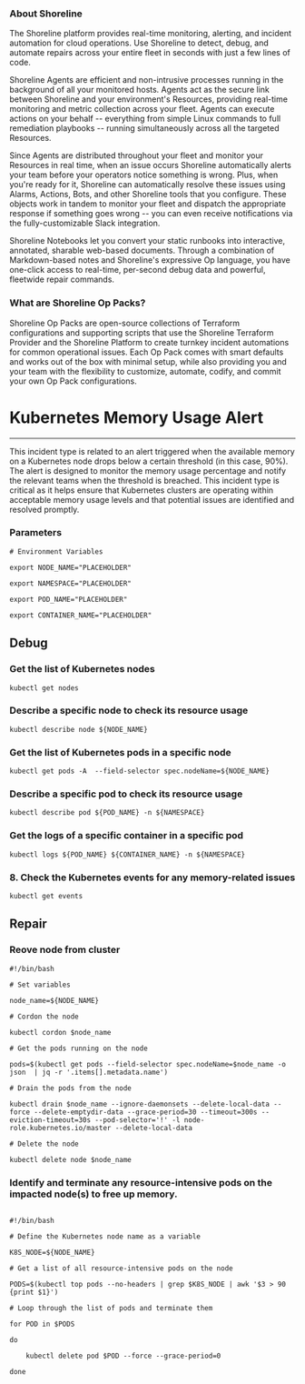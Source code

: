 
### About Shoreline
The Shoreline platform provides real-time monitoring, alerting, and incident automation for cloud operations. Use Shoreline to detect, debug, and automate repairs across your entire fleet in seconds with just a few lines of code.

Shoreline Agents are efficient and non-intrusive processes running in the background of all your monitored hosts. Agents act as the secure link between Shoreline and your environment's Resources, providing real-time monitoring and metric collection across your fleet. Agents can execute actions on your behalf -- everything from simple Linux commands to full remediation playbooks -- running simultaneously across all the targeted Resources.

Since Agents are distributed throughout your fleet and monitor your Resources in real time, when an issue occurs Shoreline automatically alerts your team before your operators notice something is wrong. Plus, when you're ready for it, Shoreline can automatically resolve these issues using Alarms, Actions, Bots, and other Shoreline tools that you configure. These objects work in tandem to monitor your fleet and dispatch the appropriate response if something goes wrong -- you can even receive notifications via the fully-customizable Slack integration.

Shoreline Notebooks let you convert your static runbooks into interactive, annotated, sharable web-based documents. Through a combination of Markdown-based notes and Shoreline's expressive Op language, you have one-click access to real-time, per-second debug data and powerful, fleetwide repair commands.

### What are Shoreline Op Packs?
Shoreline Op Packs are open-source collections of Terraform configurations and supporting scripts that use the Shoreline Terraform Provider and the Shoreline Platform to create turnkey incident automations for common operational issues. Each Op Pack comes with smart defaults and works out of the box with minimal setup, while also providing you and your team with the flexibility to customize, automate, codify, and commit your own Op Pack configurations.

# Kubernetes Memory Usage Alert
---

This incident type is related to an alert triggered when the available memory on a Kubernetes node drops below a certain threshold (in this case, 90%). The alert is designed to monitor the memory usage percentage and notify the relevant teams when the threshold is breached. This incident type is critical as it helps ensure that Kubernetes clusters are operating within acceptable memory usage levels and that potential issues are identified and resolved promptly.

### Parameters
```shell
# Environment Variables

export NODE_NAME="PLACEHOLDER"

export NAMESPACE="PLACEHOLDER"

export POD_NAME="PLACEHOLDER"

export CONTAINER_NAME="PLACEHOLDER"

```

## Debug

### Get the list of Kubernetes nodes
```shell
kubectl get nodes
```

### Describe a specific node to check its resource usage
```shell
kubectl describe node ${NODE_NAME}
```

### Get the list of Kubernetes pods in a specific node
```shell
kubectl get pods -A  --field-selector spec.nodeName=${NODE_NAME}
```

### Describe a specific pod to check its resource usage
```shell
kubectl describe pod ${POD_NAME} -n ${NAMESPACE}
```

### Get the logs of a specific container in a specific pod
```shell
kubectl logs ${POD_NAME} ${CONTAINER_NAME} -n ${NAMESPACE}
```

### 8. Check the Kubernetes events for any memory-related issues
```shell
kubectl get events
```

## Repair

### Reove node from cluster 
```shell
#!/bin/bash

# Set variables

node_name=${NODE_NAME}

# Cordon the node

kubectl cordon $node_name 

# Get the pods running on the node

pods=$(kubectl get pods --field-selector spec.nodeName=$node_name -o json  | jq -r '.items[].metadata.name')

# Drain the pods from the node

kubectl drain $node_name --ignore-daemonsets --delete-local-data --force --delete-emptydir-data --grace-period=30 --timeout=300s --eviction-timeout=30s --pod-selector='!' -l node-role.kubernetes.io/master --delete-local-data

# Delete the node

kubectl delete node $node_name 
```

### Identify and terminate any resource-intensive pods on the impacted node(s) to free up memory.
```shell

#!/bin/bash

# Define the Kubernetes node name as a variable

K8S_NODE=${NODE_NAME}

# Get a list of all resource-intensive pods on the node

PODS=$(kubectl top pods --no-headers | grep $K8S_NODE | awk '$3 > 90 {print $1}')

# Loop through the list of pods and terminate them

for POD in $PODS

do

    kubectl delete pod $POD --force --grace-period=0

done
```